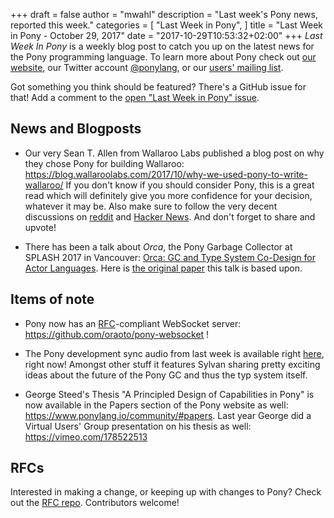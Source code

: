 +++
draft = false
author = "mwahl"
description = "Last week's Pony news, reported this week."
categories = [
    "Last Week in Pony",
]
title = "Last Week in Pony - October 29, 2017"
date = "2017-10-29T10:53:32+02:00"
+++
_Last Week In Pony_ is a weekly blog post to catch you up on the latest news for the Pony programming language. To learn more about Pony check out [our website](ponylang.io), our Twitter account [@ponylang](https://twitter.com/ponylang), or our [users' mailing list](https://pony.groups.io/g/user). 

Got something you think should be featured? There's a GitHub issue for that! Add a comment to the [open "Last Week in Pony" issue](https://github.com/ponylang/ponylang.github.io/issues?q=is%3Aissue+is%3Aopen+label%3Alast-week-in-pony).
<!--more-->

## News and Blogposts

- Our very Sean T. Allen from Wallaroo Labs published a blog post on why they chose Pony for building Wallaroo: https://blog.wallaroolabs.com/2017/10/why-we-used-pony-to-write-wallaroo/ If you don't know if you should consider Pony, this is a great read which will definitely give you more confidence for your decision, whatever it may be. Also make sure to follow the very decent discussions on [reddit](https://www.reddit.com/r/programming/comments/78v16n/why_we_used_pony_to_write_wallaroo/) and [Hacker News](https://news.ycombinator.com/item?id=15558051). And don't forget to share and upvote!

- There has been a talk about *Orca*, the Pony Garbage Collector at SPLASH 2017 in Vancouver: [Orca: GC and Type System Co-Design for Actor Languages](https://2017.splashcon.org/event/splash-2017-oopsla-orca-leveraging-types-and-messaging-for-fully-concurrent-gc). Here is [the original paper](/media/papers/orca_gc_and_type_system_co-design_for_actor_languages.pdf) this talk is based upon.

## Items of note

- Pony now has an [RFC](https://tools.ietf.org/html/rfc6455)-compliant WebSocket server: https://github.com/oraoto/pony-websocket !

- The Pony development sync audio from last week is available right [here](https://pony.groups.io/g/dev/files/Pony%20Sync/2017_10_25), right now! Amongst other stuff it features Sylvan sharing pretty exciting ideas about the future of the Pony GC and thus the typ system itself.

- George Steed's Thesis "A Principled Design of Capabilities in Pony" is now available in the Papers section of the Pony website as well: https://www.ponylang.io/community/#papers. Last year George did a Virtual Users' Group presentation on his thesis as well: https://vimeo.com/178522513

## RFCs

Interested in making a change, or keeping up with changes to Pony? Check out the [RFC repo](https://github.com/ponylang/rfcs). Contributors welcome!

